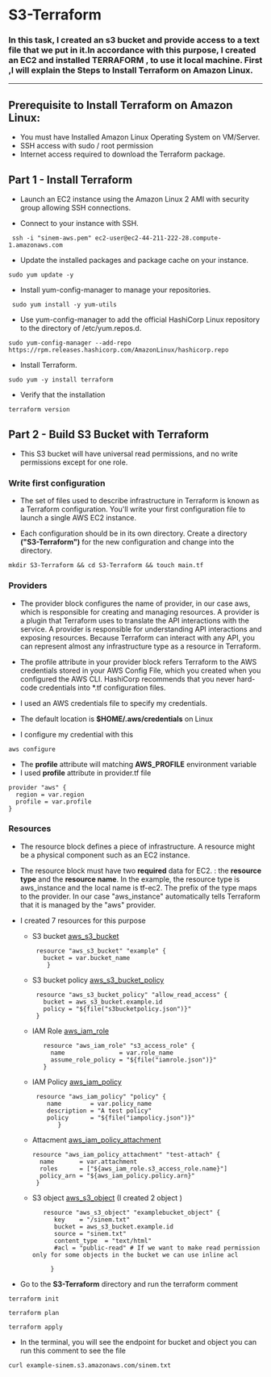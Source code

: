 # S3-Terraform

### In this task, I created an **s3 bucket** and provide access to a text file  that we put in it.In accordance with this purpose, I created an EC2 and installed **TERRAFORM** , to use it local machine. First ,I will explain the Steps to Install Terraform on Amazon Linux.
------

## Prerequisite to Install Terraform on Amazon Linux:

- You must have Installed Amazon Linux Operating System on VM/Server.
- SSH access with sudo / root permission
- Internet access required to download the Terraform package.

## Part 1 - Install Terraform
- Launch an EC2 instance using the Amazon Linux 2 AMI with security group allowing SSH connections.

 - Connect to your instance with SSH.
```
 ssh -i "sinem-aws.pem" ec2-user@ec2-44-211-222-28.compute-1.amazonaws.com 
 ```
 - Update the installed packages and package cache on your instance.

 ```
 sudo yum update -y
 ```
 - Install yum-config-manager to manage your repositories.
 ```
  sudo yum install -y yum-utils
  ```
 - Use yum-config-manager to add the official HashiCorp Linux repository to the directory of /etc/yum.repos.d.
 ```
 sudo yum-config-manager --add-repo https://rpm.releases.hashicorp.com/AmazonLinux/hashicorp.repo
 ```
 - Install Terraform.
 ```
 sudo yum -y install terraform
 ```
 - Verify that the installation
 ```
 terraform version
 ```

## Part 2 - Build S3 Bucket with Terraform 

- This S3 bucket will have universal read permissions, and no write permissions except for one role.
### Write first configuration
- The set of files used to describe infrastructure in Terraform is known as a Terraform configuration. You'll write your 
first configuration file to launch a single AWS EC2 instance.

- Each configuration should be in its own directory. Create a directory **("S3-Terraform")** for the new configuration and 
change into the directory.
```
mkdir S3-Terraform && cd S3-Terraform && touch main.tf
```
### Providers

- The provider block configures the name of provider, in our case aws, which is responsible for creating and managing 
resources. A provider is a plugin that Terraform uses to translate the API interactions with the service. A provider is 
responsible for understanding API interactions and exposing resources. Because Terraform can interact with any API, you can 
represent almost any infrastructure type as a resource in Terraform.

- The profile attribute in your provider block refers Terraform to the AWS credentials stored in your AWS Config File, which 
you created when you configured the AWS CLI. HashiCorp recommends that you never hard-code credentials into *.tf 
configuration files.
- I used an AWS credentials file to specify my credentials. 
- The default location is **$HOME/.aws/credentials** on Linux
- I configure my credential with this 
```
aws configure
```
- The **profile** attribute will matching **AWS_PROFILE** environment variable
- I used **profile** attribute in provider.tf file
```
provider "aws" {
  region = var.region
  profile = var.profile
}
```
### Resources
- The resource block defines a piece of infrastructure. A resource might be a physical component such as an EC2 instance.

- The resource block must have two **required** data for EC2. : the **resource type** and the **resource name**. In the 
example, the resource type is aws_instance and the local name is tf-ec2. The prefix of the type maps to the provider. In our 
case "aws_instance" automatically tells Terraform that it is managed by the "aws" provider.
- I created 7 resources for this purpose
   * S3 bucket [aws_s3_bucket](https://registry.terraform.io/providers/hashicorp/aws/latest/docs/resources/s3_bucket)
     ```
      resource "aws_s3_bucket" "example" {
        bucket = var.bucket_name
         }
      ```
   * S3 bucket policy [aws_s3_bucket_policy](https://registry.terraform.io/providers/hashicorp/aws/latest/docs/resources/s3_bucket_policy)
     ```
      resource "aws_s3_bucket_policy" "allow_read_access" {
        bucket = aws_s3_bucket.example.id
        policy = "${file("s3bucketpolicy.json")}"
      }
     ```
   * IAM Role [aws_iam_role](https://registry.terraform.io/providers/hashicorp/aws/latest/docs/resources/iam_role)
     ```
        resource "aws_iam_role" "s3_access_role" {
          name               = var.role_name
          assume_role_policy = "${file("iamrole.json")}"
        }
      ```
   * IAM Policy [aws_iam_policy](https://registry.terraform.io/providers/hashicorp/aws/latest/docs/resources/iam_policy)
      ```
       resource "aws_iam_policy" "policy" {
          name        = var.policy_name
          description = "A test policy"
          policy      = "${file("iampolicy.json")}"
             }
       ```     
   * Attacment [aws_iam_policy_attachment](https://registry.terraform.io/providers/hashicorp/aws/latest/docs/resources/iam_policy_attachment)
       ```
       resource "aws_iam_policy_attachment" "test-attach" {
         name       = var.attachment
         roles      = ["${aws_iam_role.s3_access_role.name}"]
         policy_arn = "${aws_iam_policy.policy.arn}"
        } 
       ```

   * S3 object [aws_s3_object](https://registry.terraform.io/providers/hashicorp/aws/latest/docs/resources/s3_object)  (I created 2 object )
       ```
          resource "aws_s3_object" "examplebucket_object" {
             key    = "/sinem.txt"
             bucket = aws_s3_bucket.example.id
             source = "sinem.txt"
             content_type  = "text/html"
             #acl = "public-read" # If we want to make read permission only for some objects in the bucket we can use inline acl

            }
        ```    
   
- Go to the **S3-Terraform** directory and run the terraform comment
 ```
 terraform init
 ```
 ```
 terraform plan
 ```
 ```
 terraform apply
 ```
 - In the terminal, you will see the endpoint for bucket and object you can run this comment to see the file
 ```
 curl example-sinem.s3.amazonaws.com/sinem.txt
 ```
        

